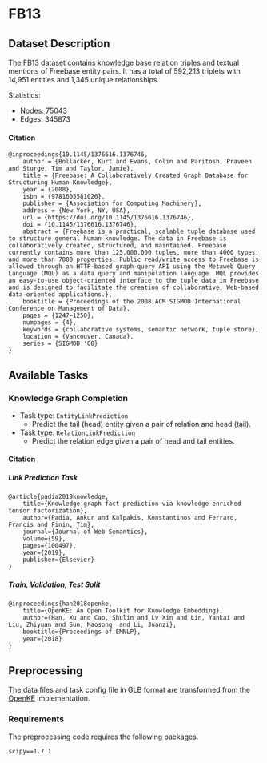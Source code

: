 # FB13

## Dataset Description

The FB13 dataset contains knowledge base relation triples and textual mentions of Freebase entity pairs. It has a total of 592,213 triplets with 14,951 entities and 1,345 unique relationships.

Statistics:
- Nodes: 75043
- Edges: 345873

#### Citation

```
@inproceedings{10.1145/1376616.1376746,
    author = {Bollacker, Kurt and Evans, Colin and Paritosh, Praveen and Sturge, Tim and Taylor, Jamie},
    title = {Freebase: A Collaboratively Created Graph Database for Structuring Human Knowledge},
    year = {2008},
    isbn = {9781605581026},
    publisher = {Association for Computing Machinery},
    address = {New York, NY, USA},
    url = {https://doi.org/10.1145/1376616.1376746},
    doi = {10.1145/1376616.1376746},
    abstract = {Freebase is a practical, scalable tuple database used to structure general human knowledge. The data in Freebase is collaboratively created, structured, and maintained. Freebase currently contains more than 125,000,000 tuples, more than 4000 types, and more than 7000 properties. Public read/write access to Freebase is allowed through an HTTP-based graph-query API using the Metaweb Query Language (MQL) as a data query and manipulation language. MQL provides an easy-to-use object-oriented interface to the tuple data in Freebase and is designed to facilitate the creation of collaborative, Web-based data-oriented applications.},
    booktitle = {Proceedings of the 2008 ACM SIGMOD International Conference on Management of Data},
    pages = {1247–1250},
    numpages = {4},
    keywords = {collaborative systems, semantic network, tuple store},
    location = {Vancouver, Canada},
    series = {SIGMOD '08}
}
```

## Available Tasks

### Knowledge Graph Completion

+ Task type: `EntityLinkPrediction`
    - Predict the tail (head) entity given a pair of relation and head (tail).
+ Task type: `RelationLinkPrediction`
    - Predict the relation edge given a pair of head and tail entities.

#### Citation

##### Link Prediction Task

```
@article{padia2019knowledge,
    title={Knowledge graph fact prediction via knowledge-enriched tensor factorization},
    author={Padia, Ankur and Kalpakis, Konstantinos and Ferraro, Francis and Finin, Tim},
    journal={Journal of Web Semantics},
    volume={59},
    pages={100497},
    year={2019},
    publisher={Elsevier}
}
```

##### Train, Validation, Test Split

```
@inproceedings{han2018openke,
    title={OpenKE: An Open Toolkit for Knowledge Embedding},
    author={Han, Xu and Cao, Shulin and Lv Xin and Lin, Yankai and Liu, Zhiyuan and Sun, Maosong  and Li, Juanzi},
    booktitle={Proceedings of EMNLP},
    year={2018}
}
```

## Preprocessing

The data files and task config file in GLB format are transformed from the [OpenKE](https://github.com/thunlp/OpenKE) implementation.

### Requirements

The preprocessing code requires the following packages.

```
scipy==1.7.1
```
